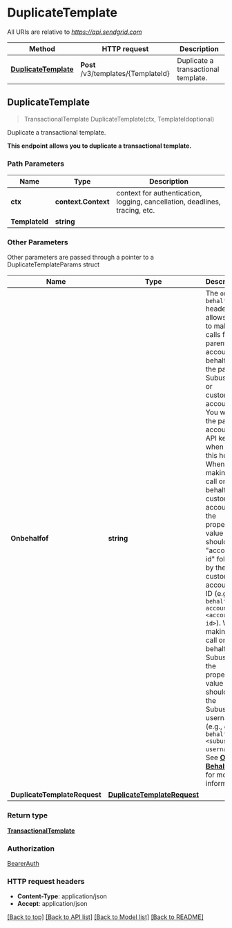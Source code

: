 # DuplicateTemplate

All URIs are relative to *https://api.sendgrid.com*

Method | HTTP request | Description
------------- | ------------- | -------------
[**DuplicateTemplate**](DuplicateTemplate.md#DuplicateTemplate) | **Post** /v3/templates/{TemplateId} | Duplicate a transactional template.



## DuplicateTemplate

> TransactionalTemplate DuplicateTemplate(ctx, TemplateIdoptional)

Duplicate a transactional template.

**This endpoint allows you to duplicate a transactional template.**

### Path Parameters


Name | Type | Description
------------- | ------------- | -------------
**ctx** | **context.Context** | context for authentication, logging, cancellation, deadlines, tracing, etc.
**TemplateId** | **string** | 

### Other Parameters

Other parameters are passed through a pointer to a DuplicateTemplateParams struct


Name | Type | Description
------------- | ------------- | -------------
**Onbehalfof** | **string** | The `on-behalf-of` header allows you to make API calls from a parent account on behalf of the parent's Subusers or customer accounts. You will use the parent account's API key when using this header. When making a call on behalf of a customer account, the property value should be \"account-id\" followed by the customer account's ID (e.g., `on-behalf-of: account-id <account-id>`). When making a call on behalf of a Subuser, the property value should be the Subuser's username (e.g., `on-behalf-of: <subuser-username>`). See [**On Behalf Of**](https://docs.sendgrid.com/api-reference/how-to-use-the-sendgrid-v3-api/on-behalf-of) for more information.
**DuplicateTemplateRequest** | [**DuplicateTemplateRequest**](DuplicateTemplateRequest.md) | 

### Return type

[**TransactionalTemplate**](TransactionalTemplate.md)

### Authorization

[BearerAuth](../README.md#BearerAuth)

### HTTP request headers

- **Content-Type**: application/json
- **Accept**: application/json

[[Back to top]](#) [[Back to API list]](../README.md#documentation-for-api-endpoints)
[[Back to Model list]](../README.md#documentation-for-models)
[[Back to README]](../README.md)

